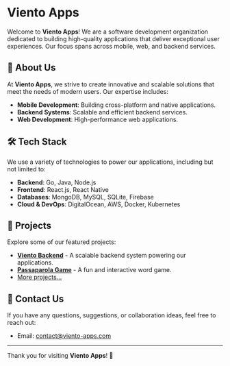 # Viento Apps

Welcome to **Viento Apps**! We are a software development organization dedicated to building high-quality applications that deliver exceptional user experiences. Our focus spans across mobile, web, and backend services.

## 🚀 About Us
At **Viento Apps**, we strive to create innovative and scalable solutions that meet the needs of modern users. Our expertise includes:
- **Mobile Development**: Building cross-platform and native applications.
- **Backend Systems**: Scalable and efficient backend services.
- **Web Development**: High-performance web applications.

## 🛠 Tech Stack
We use a variety of technologies to power our applications, including but not limited to:
- **Backend**: Go, Java, Node.js
- **Frontend**: React.js, React Native
- **Databases**: MongoDB, MySQL, SQLite, Firebase
- **Cloud & DevOps**: DigitalOcean, AWS, Docker, Kubernetes

## 📂 Projects
Explore some of our featured projects:
- [**Viento Backend**](https://github.com/Viento-Apps/viento-backend) - A scalable backend system powering our applications.
- [**Passaparola Game**](https://github.com/Viento-Apps/passaparola) - A fun and interactive word game.
- [More projects...](https://github.com/Viento-Apps)

## 📧 Contact Us
If you have any questions, suggestions, or collaboration ideas, feel free to reach out:
- Email: [contact@viento-apps.com](mailto:viento.app@gmail.com)

---
Thank you for visiting **Viento Apps**! 🚀
